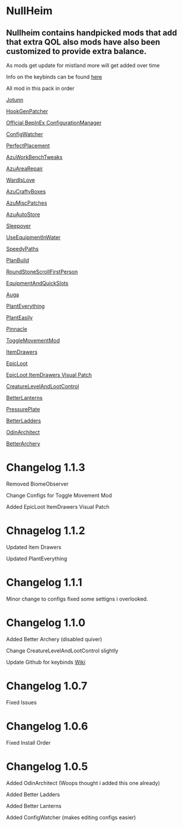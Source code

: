 # NullHeim
## Nullheim contains handpicked mods that add that extra QOL also mods have also been customized to provide extra balance.
As mods get update for mistland more will get added over time

Info on the keybinds can be found [here](https://github.com/NullifiedUser/NullHeim/wiki) 

All mod in this pack in order

[Jotunn](https://valheim.thunderstore.io/package/ValheimModding/Jotunn)

[HookGenPatcher](https://valheim.thunderstore.io/package/ValheimModding/HookGenPatcher)

[Official BepInEx ConfigurationManager](https://valheim.thunderstore.io/package/Azumatt/Official_BepInEx_ConfigurationManager)

[ConfigWatcher](https://valheim.thunderstore.io/package/Smoothbrain/ConfigWatcher/1.0.1)

[PerfectPlacement](https://valheim.thunderstore.io/package/Azumatt/PerfectPlacement)

[AzuWorkBenchTweaks](https://valheim.thunderstore.io/package/Azumatt/AzuWorkbenchTweaks)

[AzuAreaRepair](https://valheim.thunderstore.io/package/Azumatt/AzuAreaRepair)

[WardIsLove](https://valheim.thunderstore.io/package/Azumatt/WardIsLove)

[AzuCraftyBoxes](https://valheim.thunderstore.io/package/Azumatt/AzuCraftyBoxes)

[AzuMiscPatches](https://valheim.thunderstore.io/package/Azumatt/AzuMiscPatches)

[AzuAutoStore](https://valheim.thunderstore.io/package/Azumatt/AzuAutoStore)

[Sleepover](https://valheim.thunderstore.io/package/kinghfb/Sleepover)

[UseEquipmentInWater](https://valheim.thunderstore.io/package/LVH-IT/UseEquipmentInWater)

[SpeedyPaths](https://valheim.thunderstore.io/package/Nextek/SpeedyPaths)

[PlanBuild](https://valheim.thunderstore.io/package/MathiasDecrock/PlanBuild)

[RoundStoneScrollFirstPerson](https://valheim.thunderstore.io/package/RoundStone/RoundStoneScrollFirstPerson)

[EquipmentAndQuickSlots](https://valheim.thunderstore.io/package/RandyKnapp/EquipmentAndQuickSlots)

[Auga](https://valheim.thunderstore.io/package/RandyKnapp/Auga)

[PlantEverything](https://valheim.thunderstore.io/package/Advize/PlantEverything)

[PlantEasily](https://valheim.thunderstore.io/package/Advize/PlantEasily)

[Pinnacle](https://valheim.thunderstore.io/package/ComfyMods/Pinnacle)

[ToggleMovementMod](https://valheim.thunderstore.io/package/GetOffMyLawn/ToggleMovementMod)

[ItemDrawers](https://valheim.thunderstore.io/package/makail/ItemDrawers)

[EpicLoot](https://valheim.thunderstore.io/package/RandyKnapp/EpicLoot)

[EpicLoot ItemDrawers Visual Patch](https://valheim.thunderstore.io/package/xkyouchoux/EpicLoot_ItemDrawers_Visual_Patch/1.0.0)

[CreatureLevelAndLootControl](https://valheim.thunderstore.io/package/Smoothbrain/CreatureLevelAndLootControl)

[BetterLanterns](https://valheim.thunderstore.io/package/OdinPlus/BetterLanterns/1.0.3)

[PressurePlate](https://valheim.thunderstore.io/package/MSchmoecker/PressurePlate)

[BetterLadders](https://valheim.thunderstore.io/package/Amar1729/BetterLadders)

[OdinArchitect](https://valheim.thunderstore.io/package/OdinPlus/OdinArchitect)

[BetterArchery](https://valheim.thunderstore.io/package/ishid4/BetterArchery)

# Changelog 1.1.3

Removed BiomeObserver

Change Configs for Toggle Movement Mod

Added EpicLoot ItemDrawers Visual Patch



# Chnagelog 1.1.2

Updated Item Drawers

Updated PlantEverything

# Changelog 1.1.1

Minor change to configs fixed some settigns i overlooked.

# Changelog 1.1.0

Added Better Archery (disabled quiver)

Change CreatureLevelAndLootControl slightly

Update Github for keybinds [Wiki](https://github.com/NullifiedUser/NullHeim/wiki) 

# Changelog 1.0.7
Fixed Issues

# Changelog 1.0.6

Fixed Install Order

# Changelog 1.0.5

Added OdinArchitect (Woops thought i added this one already)

Added Better Ladders

Added Better Lanterns

Added ConfigWatcher (makes editing configs easier)